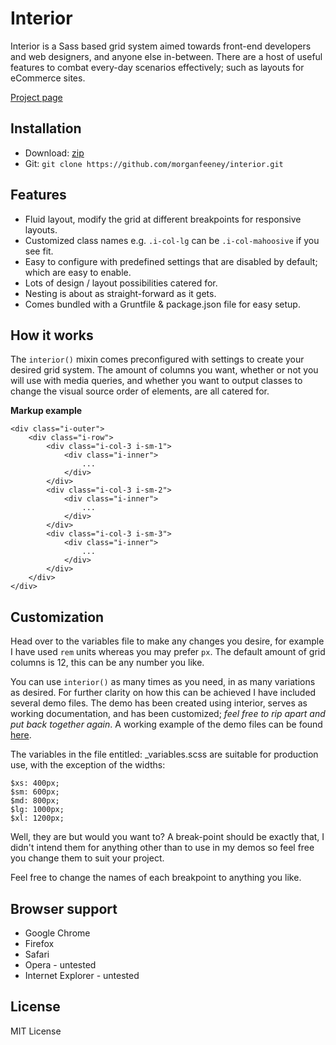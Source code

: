 # Interior

Interior is a Sass based grid system aimed towards front-end developers and web designers, and anyone else in-between. There are a host of useful features to combat every-day scenarios effectively; such as layouts for eCommerce sites.

[Project page](http://interiorsystem.co.uk)

## Installation

* Download: [zip](https://github.com/morganfeeney/interior/archive/gh-pages.zip)
* Git: `git clone https://github.com/morganfeeney/interior.git`

## Features

* Fluid layout, modify the grid at different breakpoints for responsive layouts.
* Customized class names e.g. `.i-col-lg` can be `.i-col-mahoosive` if you see fit.
* Easy to configure with predefined settings that are disabled by default; which are easy to enable.
* Lots of design / layout possibilities catered for.
* Nesting is about as straight-forward as it gets.
* Comes bundled with a Gruntfile & package.json file for easy setup.

## How it works

The `interior()` mixin comes preconfigured with settings to create your desired grid system. The amount of columns you want, whether or not you will use with media queries, and whether you want to output classes to change the visual source order of elements, are all catered for.

**Markup example**

```
<div class="i-outer">
    <div class="i-row">
        <div class="i-col-3 i-sm-1">
            <div class="i-inner">
                ...
            </div>
        </div>
        <div class="i-col-3 i-sm-2">
            <div class="i-inner">
                ...
            </div>
        </div>
        <div class="i-col-3 i-sm-3">
            <div class="i-inner">
                ...
            </div>
        </div>
    </div>
</div>
```

## Customization

Head over to the variables file to make any changes you desire, for example I have used `rem` units whereas you may prefer `px`. The default amount of grid columns is 12, this can be any number you like.

You can use `interior()` as many times as you need, in as many variations as desired. For further clarity on how this can be achieved I have included several demo files. The demo has been created using interior, serves as working documentation, and has been customized; _feel free to rip apart and put back together again_. A working example of the demo files can be found [here](http://morganfeeney.github.io/interior/).

The variables in the file entitled: _variables.scss are suitable for production use, with the exception of the widths:

```
$xs: 400px;
$sm: 600px;
$md: 800px;
$lg: 1000px;
$xl: 1200px;
```
Well, they are but would you want to? A break-point should be exactly that, I didn't intend them for anything other than to use in my demos so feel free you change them to suit your project.

Feel free to change the names of each breakpoint to anything you like.

## Browser support

* Google Chrome
* Firefox
* Safari
* Opera - untested
* Internet Explorer - untested

## License

MIT License
